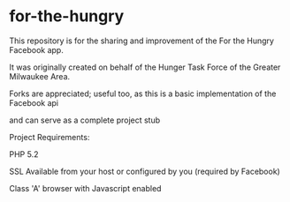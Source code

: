 for-the-hungry
==============

This repository is for the sharing and improvement of the For the Hungry Facebook app.

It was originally created on behalf of the Hunger Task Force of the Greater Milwaukee Area.

Forks are appreciated; useful too, as this is a basic implementation of the Facebook api

and can serve as a complete project stub

Project Requirements:

PHP 5.2

SSL Available from your host or configured by you (required by Facebook)

Class 'A' browser with Javascript enabled
 
